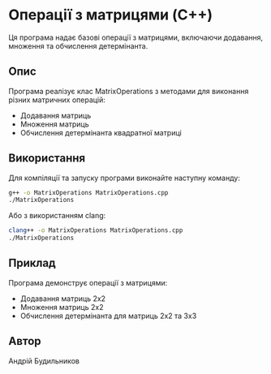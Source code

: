 # Операції з матрицями (C++)

Ця програма надає базові операції з матрицями, включаючи додавання, множення та обчислення детермінанта.

## Опис

Програма реалізує клас MatrixOperations з методами для виконання різних матричних операцій:
- Додавання матриць
- Множення матриць
- Обчислення детермінанта квадратної матриці

## Використання

Для компіляції та запуску програми виконайте наступну команду:

```bash
g++ -o MatrixOperations MatrixOperations.cpp
./MatrixOperations
```

Або з використанням clang:

```bash
clang++ -o MatrixOperations MatrixOperations.cpp
./MatrixOperations
```

## Приклад

Програма демонструє операції з матрицями:
- Додавання матриць 2x2
- Множення матриць 2x2
- Обчислення детермінанта для матриць 2x2 та 3x3

## Автор

Андрій Будильников